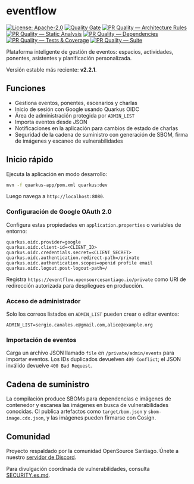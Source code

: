 # eventflow

[![License: Apache-2.0](https://img.shields.io/badge/License-Apache_2.0-blue.svg)](LICENSE)
[![Quality Gate](https://github.com/scanalesespinoza/eventflow/actions/workflows/quality.yml/badge.svg)](https://github.com/scanalesespinoza/eventflow/actions/workflows/quality.yml)
[![PR Quality — Architecture Rules](https://github.com/scanalesespinoza/eventflow/actions/workflows/pr-architecture-rules.yml/badge.svg)](https://github.com/scanalesespinoza/eventflow/actions/workflows/pr-architecture-rules.yml)
[![PR Quality — Static Analysis](https://github.com/scanalesespinoza/eventflow/actions/workflows/pr-static-analysis.yml/badge.svg)](https://github.com/scanalesespinoza/eventflow/actions/workflows/pr-static-analysis.yml)
[![PR Quality — Dependencies](https://github.com/scanalesespinoza/eventflow/actions/workflows/pr-deps-hygiene.yml/badge.svg)](https://github.com/scanalesespinoza/eventflow/actions/workflows/pr-deps-hygiene.yml)
[![PR Quality — Tests & Coverage](https://github.com/scanalesespinoza/eventflow/actions/workflows/pr-tests-coverage.yml/badge.svg)](https://github.com/scanalesespinoza/eventflow/actions/workflows/pr-tests-coverage.yml)
[![PR Quality — Suite](https://github.com/scanalesespinoza/eventflow/actions/workflows/pr-quality-suite.yml/badge.svg)](https://github.com/scanalesespinoza/eventflow/actions/workflows/pr-quality-suite.yml)

Plataforma inteligente de gestión de eventos: espacios, actividades, ponentes, asistentes y planificación personalizada.

Versión estable más reciente: **v2.2.1**.

## Funciones
- Gestiona eventos, ponentes, escenarios y charlas
- Inicio de sesión con Google usando Quarkus OIDC
- Área de administración protegida por `ADMIN_LIST`
- Importa eventos desde JSON
- Notificaciones en la aplicación para cambios de estado de charlas
- Seguridad de la cadena de suministro con generación de SBOM, firma de imágenes y escaneo de vulnerabilidades

## Inicio rápido
Ejecuta la aplicación en modo desarrollo:

```bash
mvn -f quarkus-app/pom.xml quarkus:dev
```

Luego navega a `http://localhost:8080`.

### Configuración de Google OAuth 2.0
Configura estas propiedades en `application.properties` o variables de entorno:

```
quarkus.oidc.provider=google
quarkus.oidc.client-id=<CLIENT_ID>
quarkus.oidc.credentials.secret=<CLIENT_SECRET>
quarkus.oidc.authentication.redirect-path=/private
quarkus.oidc.authentication.scopes=openid profile email
quarkus.oidc.logout.post-logout-path=/
```

Registra `https://eventflow.opensourcesantiago.io/private` como URI de redirección autorizada para despliegues en producción.

### Acceso de administrador
Solo los correos listados en `ADMIN_LIST` pueden crear o editar eventos:

```
ADMIN_LIST=sergio.canales.e@gmail.com,alice@example.org
```

### Importación de eventos
Carga un archivo JSON llamado `file` en `/private/admin/events` para importar eventos. Los IDs duplicados devuelven `409 Conflict`; el JSON inválido devuelve `400 Bad Request`.

## Cadena de suministro
La compilación produce SBOMs para dependencias e imágenes de contenedor y escanea las imágenes en busca de vulnerabilidades conocidas. CI publica artefactos como `target/bom.json` y `sbom-image.cdx.json`, y las imágenes pueden firmarse con Cosign.

## Comunidad
Proyecto respaldado por la comunidad OpenSource Santiago. Únete a nuestro [servidor de Discord](https://discord.gg/3eawzc9ybc).

Para divulgación coordinada de vulnerabilidades, consulta [SECURITY.es.md](SECURITY.es.md).
